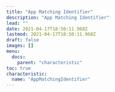 ```yaml
---
title: "App Matching Identifier"
description: "App Matching Identifier"
lead: ""
date: 2021-04-17T18:50:11.968Z
lastmod: 2021-04-17T18:50:11.968Z
draft: false
images: []
menu:
  docs:
    parent: "characteristic"
toc: true
characteristic:
  name: "AppMatchingIdentifier"
---
```

